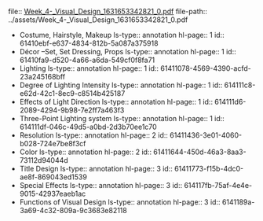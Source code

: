 file:: [Week_4-_Visual_Design_1631653342821_0.pdf](../assets/Week_4-_Visual_Design_1631653342821_0.pdf)
file-path:: ../assets/Week_4-_Visual_Design_1631653342821_0.pdf

- Costume, Hairstyle, Makeup
  ls-type:: annotation
  hl-page:: 1
  id:: 61410ebf-e637-4834-812b-5a087a375918
- Décor –Set, Set Dressing, Props
  ls-type:: annotation
  hl-page:: 1
  id:: 61410fa9-d520-4a66-a6da-549cf0f8fa71
- Lighting
  ls-type:: annotation
  hl-page:: 1
  id:: 61411078-4569-4390-acfd-23a245168bff
- Degree of Lighting Intensity
  ls-type:: annotation
  hl-page:: 1
  id:: 614111c8-e62d-42c1-8ec9-c8514b425187
- Effects of Light Direction 
  ls-type:: annotation
  hl-page:: 1
  id:: 614111d6-2089-4294-9b98-7e2ff7a463f3
- Three-Point Lighting system
  ls-type:: annotation
  hl-page:: 1
  id:: 614111df-046c-49d5-a0bd-2d3b70ee1c70
- Resolution
  ls-type:: annotation
  hl-page:: 2
  id:: 61411436-3e01-4060-b028-724e7be8f3cf
- Color
  ls-type:: annotation
  hl-page:: 2
  id:: 61411644-450d-46a3-8aa3-73112d94044d
- Title Design
  ls-type:: annotation
  hl-page:: 3
  id:: 61411773-f15b-4dc0-ae8f-869043ed1539
- Special Effects
  ls-type:: annotation
  hl-page:: 3
  id:: 614117fb-75af-4e4e-9015-42937eaeb1ac
- Functions of Visual Design
  ls-type:: annotation
  hl-page:: 3
  id:: 6141189a-3a69-4c32-809a-9c3683e82118